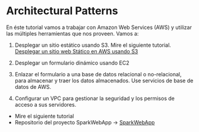 # Architectural Patterns
En éste tutorial vamos a trabajar con Amazon Web Services (AWS) y utilizar las múltiples herramientas que nos proveen.
Vamos a: 
1. Desplegar un sitio estático usando S3.
Mire el siguiente tutorial. [Desplegar un sitio web Stático en AWS usando S3](https://www.youtube.com/watch?v=f325oL9Zunw)

2. Desplegar un formulario dinámico usando EC2
3. Enlazar el formulario a una base de datos relacional o no-relacional, para almacenar y traer los datos almacenados. Use servicios de base de datos de AWS.
4. Configurar un VPC para gestionar la seguridad y los permisos de acceso a sus servidores.

- Mire el siguiente tutorial ![]()
- Repositorio del proyecto SparkWebApp -> [SparkWebApp](https://github.com/jcamilovelandiab/SparkWebAppMySQL-AWS)


